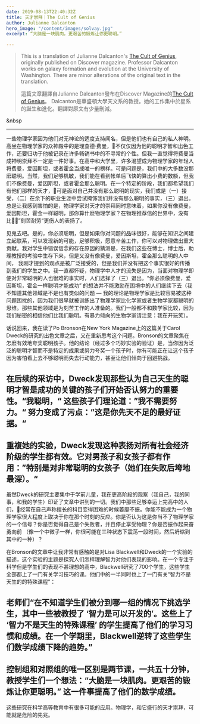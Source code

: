 ```yaml
---
date: 2019-08-13T22:40:32Z
title: 天才崇拜｜The Cult of Genius 
author: Julianne Dalcanton
hero_image: "/content/images/solvay.jpg"
excerpt: “大脑是一块肌肉。更艰苦的锻炼让你更聪明。”

---
```

> This is a translation of Julianne Dalcanton's [The Cult of Genius](https://www.discovermagazine.com/mind/the-cult-of-genius), originally published on Discover magazine. Professor Dalcanton works on galaxy formation and evolution at the University of Washington. There are minor alterations of the original text in the translation.
> 
> 這篇文章翻譯自Julianne Dalcanton發布在Discover Magazine的[The Cult of Genius](https://www.discovermagazine.com/mind/the-cult-of-genius)。 Dalcanton是華盛頓大學天文系的教授。她的工作集中於星系的誕生和進化。翻譯對原文有少量刪減。         
 
&nbsp
_______

一些物理学家因为他们对无神论的适度支持闻名，但是他们也有自己的私人神明。高坐在物理学家的众神殿中的是理查德·费曼，不仅仅因为他的聪明才智和出色工作，还要归功于他被记录在许多畅销书中的不寻常的个性。但我一直觉得将费曼当成神明崇拜不一定是一件好事。在高中和大学里，许多渴望成为物理学家的年轻人将费曼，爱因斯坦，或者霍金当成唯一的榜样。可是问题是，我们中的大多数没那麽聪明。当然，我们足够机敏，我们能在看到帐单后飞快的算出小费的数额，但我们不像费曼，爱因斯坦，或者霍金那么聪明。在一个特定的阶段，我们都希望我们有他们那样的天才，可是面对自己并没有那么聪明的现实，我们或是（一）接受，（二）在余下的职业生涯中尝试掩饰我们并没有那么聪明的事实，（三）退出。总是让我感到害怕的是，物理学家对天才的崇拜同时意味着，如果你没有像费曼，爱因斯坦，霍金一样聪明，那你算什麽物理学家？在物理推荐信的世界中，没有比”刻苦耐劳“更伤人的表扬了。

见鬼去吧。是的，你必须聪明，但是如果你对问题的品味很好，能够在知识之间建立起联系，可以发现新的可能，足够积极，愿意辛苦工作，你可以对物理做出重大贡献。我对学生中错误信念的存在原因的猜测是，在我们这些在博士，博士后，助理教授的考验中生存下来，但是又没有像费曼，爱因斯坦，霍金那么聪明的人中间， 我刚才提到的观点是被广泛接受的，但是我们并没有把这个事实很好的传播到我们的学生之中。我一直都怀疑，物理学中人才的流失是因为，当面对物理学即便对非常聪明的人也很难的事实时，人们选择了（三）退出。“你必须像费曼，爱因斯坦，霍金一样聪明才能成功” 的想法并不能激励在困境中的人们继续下去（我不知道其他领域是不是也有类似的问题 –– 我的理论是物理学家是比较容易被这种问题困扰的，因为我们很早就被训练出了物理学家比化学家或者生物学家都聪明的思维。那些其他领域是为刻苦工作的人准备的。我们一般都不和数学家比较，因为我们秘密的相信他们比我们聪明。有暴力倾向的生物学家请注意：我在开玩笑）。

话说回来，我在读了Po Bronson在New York Magazine上的这篇关于Carol Dweck的研究的出色文章之后，又在重新思考这个问题。Bronson的文章聚焦在怎麽有效地夸奖聪明孩子。他的结论（经过多个巧妙实验的验证）是，当你因为泛泛的聪明才智而不是特定的成果或努力夸奖一个孩子时，你有可能正在让这个孩子因为害怕看上去不够聪明而失去行动能力，甚至让他们倾向于回避挑战。

## 在后续的采访中，Dweck发现那些认为自己天生的聪明才智是成功的关键的孩子们开始否认努力的重要性。“我聪明，“ 这些孩子们理论道：”我不需要努力。“ 努力变成了污点：”这是你先天不足的最好证据。“

## 重複她的实验，Dweck发现这种表扬对所有社会经济阶级的学生都有效。它对男孩子和女孩子都有作用：”特别是对非常聪明的女孩子（她们在失败后垮地最深）。“

虽然Dweck的研究主要集中于学前儿童，我在更高阶段的观察（我自己，我的同事，和我的学生）印证了文章中讲到的一切。我们中那些足够幸运上完高中的人们，经常在自己声称擅长的科目变得困难的时候萎靡不振。你能不能成为一个物理学家很大程度上取决于你在那个时刻的反应。你是否认为这是你当不了物理学家的一个信号？你是否觉得自己是个失败者，并且停止享受物理？你是否振作起来奋勇向前 （像一个中微子一样，你很可能在三种状态下震荡一段时间，然后坍缩到其中的一种）？

在Bronson的文章中让我非常有感触的是对Lisa Blackwell和Dweck的一个实验的描述，这个实验的主题是探究人们怎样理解智力对他们表现的影响。在一个专注于科学但是学生们的表现不甚理想的高中，Blackwell研究了700个学生，这些学生全部都上了一门有关学习技巧的课。他们中的一半同时也上了一门有关“智力不是天生的的特殊课程”：

## 老师们“在不知道学生们被分到哪一组的情况下挑选学生，其中一些被教授了 ‘智力是可以开发的’。这些上了 ‘智力不是天生的特殊课程’ 的学生提高了他们的学习习惯和成绩。在一个学期里，Blackwell逆转了这些学生们数学成绩下降的趋势。”

## 控制组和对照组的唯一区别是两节课，一共五十分钟，教授学生们一个想法：“大脑是一块肌肉。更艰苦的锻炼让你更聪明。” 这一件事提高了他们的数学成绩。

这些研究在科学高等教育中有很多可能的应用。物理学，和它盛行的天才崇拜，可能就是危险的先兆。


<!-- ![](/content/images/anomaly-oRskqiH7FNc-unsplash.jpg) -->
